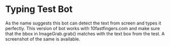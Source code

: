 # Typing Test Bot
As the name suggests this bot can detect the text from screen and types it perfectly. This version of bot works with 10fastfingers.com and make sure that the bbox in ImageGrab.grab() matches with the text box from the test. A screenshot of the same is available.
